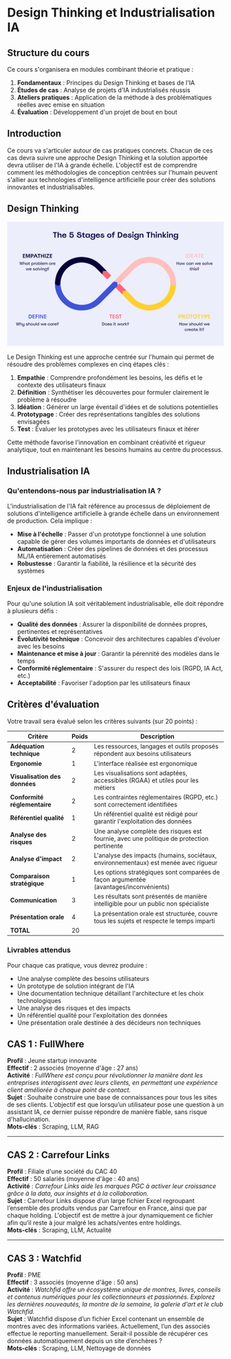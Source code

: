 # Design Thinking et Industrialisation IA

## Structure du cours

Ce cours s'organisera en modules combinant théorie et pratique :

1. **Fondamentaux** : Principes du Design Thinking et bases de l'IA
2. **Études de cas** : Analyse de projets d'IA industrialisés réussis
3. **Ateliers pratiques** : Application de la méthode à des problématiques réelles avec emise en situation
4. **Évaluation** : Développement d'un projet de bout en bout


## Introduction

Ce cours va s'articuler autour de cas pratiques concrets. Chacun de ces cas devra suivre une approche Design Thinking et la solution apportée devra utiliser de l'IA à grande échelle. L'objectif est de comprendre comment les méthodologies de conception centrées sur l'humain peuvent s'allier aux technologies d'intelligence artificielle pour créer des solutions innovantes et industrialisables.

## Design Thinking

![DesignThinking](DesignThinking.png "Les 5 étapes du Design Thinking")

Le Design Thinking est une approche centrée sur l'humain qui permet de résoudre des problèmes complexes en cinq étapes clés :

1. **Empathie** : Comprendre profondément les besoins, les défis et le contexte des utilisateurs finaux
2. **Définition** : Synthétiser les découvertes pour formuler clairement le problème à résoudre
3. **Idéation** : Générer un large éventail d'idées et de solutions potentielles
4. **Prototypage** : Créer des représentations tangibles des solutions envisagées
5. **Test** : Évaluer les prototypes avec les utilisateurs finaux et itérer

Cette méthode favorise l'innovation en combinant créativité et rigueur analytique, tout en maintenant les besoins humains au centre du processus.

## Industrialisation IA

### Qu'entendons-nous par industrialisation IA ?

L'industrialisation de l'IA fait référence au processus de déploiement de solutions d'intelligence artificielle à grande échelle dans un environnement de production. Cela implique :

- **Mise à l'échelle** : Passer d'un prototype fonctionnel à une solution capable de gérer des volumes importants de données et d'utilisateurs
- **Automatisation** : Créer des pipelines de données et des processus ML/IA entièrement automatisés
- **Robustesse** : Garantir la fiabilité, la résilience et la sécurité des systèmes

### Enjeux de l'industrialisation

Pour qu'une solution IA soit véritablement industrialisable, elle doit répondre à plusieurs défis :

- **Qualité des données** : Assurer la disponibilité de données propres, pertinentes et représentatives
- **Évolutivité technique** : Concevoir des architectures capables d'évoluer avec les besoins
- **Maintenance et mise à jour** : Garantir la pérennité des modèles dans le temps
- **Conformité réglementaire** : S'assurer du respect des lois (RGPD, IA Act, etc.)
- **Acceptabilité** : Favoriser l'adoption par les utilisateurs finaux



## Critères d'évaluation

Votre travail sera évalué selon les critères suivants (sur 20 points) :

| Critère | Poids | Description |
|---------|-------|-------------|
| **Adéquation technique** | 2 | Les ressources, langages et outils proposés répondent aux besoins utilisateurs |
| **Ergonomie** | 1 | L'interface réalisée est ergonomique |
| **Visualisation des données** | 2 | Les visualisations sont adaptées, accessibles (RGAA) et utiles pour les métiers |
| **Conformité réglementaire** | 2 | Les contraintes réglementaires (RGPD, etc.) sont correctement identifiées |
| **Référentiel qualité** | 1 | Un référentiel qualité est rédigé pour garantir l'exploitation des données |
| **Analyse des risques** | 2 | Une analyse complète des risques est fournie, avec une politique de protection pertinente |
| **Analyse d'impact** | 2 | L'analyse des impacts (humains, sociétaux, environnementaux) est menée avec rigueur |
| **Comparaison stratégique** | 1 | Les options stratégiques sont comparées de façon argumentée (avantages/inconvénients) |
| **Communication** | 3 | Les résultats sont présentés de manière intelligible pour un public non spécialiste |
| **Présentation orale** | 4 | La présentation orale est structurée, couvre tous les sujets et respecte le temps imparti |
| **TOTAL** | 20 | |




### Livrables attendus

Pour chaque cas pratique, vous devrez produire :

- Une analyse complète des besoins utilisateurs
- Un prototype de solution intégrant de l'IA
- Une documentation technique détaillant l'architecture et les choix technologiques
- Une analyse des risques et des impacts
- Un référentiel qualité pour l'exploitation des données
- Une présentation orale destinée à des décideurs non techniques



## CAS 1 : FullWhere

**Profil** : Jeune startup innovante  
**Effectif** : 2 associés (moyenne d'âge : 27 ans)  
**Activité** : *FullWhere est conçu pour révolutionner la manière dont les entreprises interagissent avec leurs clients, en permettant une expérience client améliorée à chaque point de contact.*  
**Sujet** : Souhaite construire une base de connaissances pour tous les sites de ses clients. L'objectif est que lorsqu’un utilisateur pose une question à un assistant IA, ce dernier puisse répondre de manière fiable, sans risque d'hallucination.  
**Mots-clés** : Scraping, LLM, RAG

---

## CAS 2 : Carrefour Links

**Profil** : Filiale d'une société du CAC 40  
**Effectif** : 50 salariés (moyenne d'âge : 40 ans)  
**Activité** : *Carrefour Links aide les marques PGC à activer leur croissance grâce à la data, aux insights et à la collaboration.*  
**Sujet** : Carrefour Links dispose d’un large fichier Excel regroupant l’ensemble des produits vendus par Carrefour en France, ainsi que par chaque holding. L'objectif est de mettre à jour dynamiquement ce fichier afin qu’il reste à jour malgré les achats/ventes entre holdings.  
**Mots-clés** : Scraping, LLM, Actualité

---

## CAS 3 : Watchfid

**Profil** : PME  
**Effectif** : 3 associés (moyenne d'âge : 50 ans)  
**Activité** : *Watchfid offre un écosystème unique de montres, livres, conseils et contenus numériques pour les collectionneurs et passionnés. Explorez les dernières nouveautés, la montre de la semaine, la galerie d'art et le club Watchfid.*  
**Sujet** : Watchfid dispose d’un fichier Excel contenant un ensemble de montres avec des informations variées. Actuellement, l’un des associés effectue le reporting manuellement. Serait-il possible de récupérer ces données automatiquement depuis un site d’enchères ?  
**Mots-clés** : Scraping, LLM, Nettoyage de données